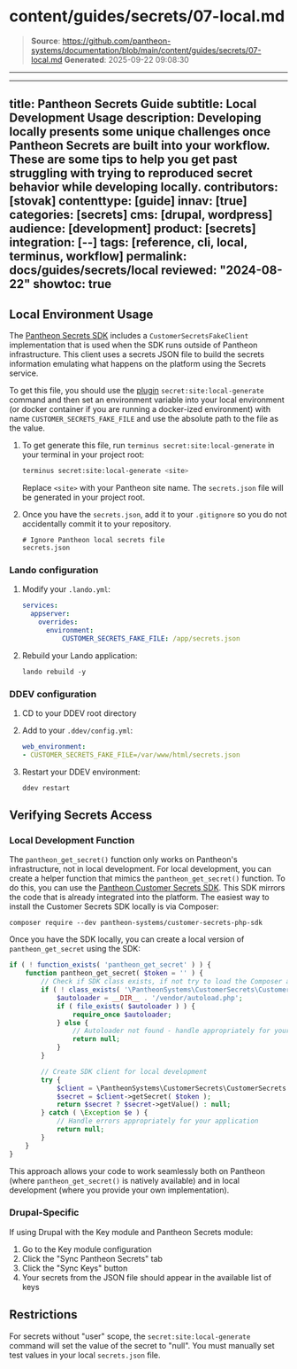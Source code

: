 # content/guides/secrets/07-local.md

> **Source**: https://github.com/pantheon-systems/documentation/blob/main/content/guides/secrets/07-local.md
> **Generated**: 2025-09-22 09:08:30

---

---
title: Pantheon Secrets Guide
subtitle: Local Development Usage
description: Developing locally presents some unique challenges once Pantheon Secrets are built into your workflow. These are some tips to help you get past struggling with trying to reproduced secret behavior while developing locally.
contributors: [stovak]
contenttype: [guide]
innav: [true]
categories: [secrets]
cms: [drupal, wordpress]
audience: [development]
product: [secrets]
integration: [--]
tags: [reference, cli, local, terminus, workflow]
permalink: docs/guides/secrets/local
reviewed: "2024-08-22"
showtoc: true
---
## Local Environment Usage

The [Pantheon Secrets SDK](https://github.com/pantheon-systems/customer-secrets-php-sdk) includes a `CustomerSecretsFakeClient` implementation that is used when the SDK runs outside of Pantheon infrastructure. This client uses a secrets JSON file to build the secrets information emulating what happens on the platform using the Secrets service.

To get this file, you should use the [plugin](https://github.com/pantheon-systems/terminus-secrets-manager-plugin/) `secret:site:local-generate` command and then set an environment variable into your local environment (or docker container if you are running a docker-ized environment) with name `CUSTOMER_SECRETS_FAKE_FILE` and use the absolute path to the file as the value.

1.  To get generate this file, run `terminus secret:site:local-generate` in your terminal in your project root:

    ```bash
    terminus secret:site:local-generate <site>
    ```

    Replace `<site>` with your Pantheon site name. The `secrets.json` file will be generated in your project root.

1. Once you have the `secrets.json`, add it to your `.gitignore` so you do not accidentally commit it to your repository.

    ```text
    # Ignore Pantheon local secrets file
    secrets.json
    ```

### Lando configuration

1. Modify your `.lando.yml`:
    ```yaml
    services:
      appserver:
        overrides:
          environment:
              CUSTOMER_SECRETS_FAKE_FILE: /app/secrets.json
    ```

1. Rebuild your Lando application:
    ```bash{promptUser: user}
    lando rebuild -y
    ```

### DDEV configuration

1. CD to your DDEV root directory
1. Add to your `.ddev/config.yml`:
    ```yaml
    web_environment:
    - CUSTOMER_SECRETS_FAKE_FILE=/var/www/html/secrets.json
    ```

1. Restart your DDEV environment:
    ```bash{promptUser: user}
    ddev restart
    ```

## Verifying Secrets Access

### Local Development Function

The `pantheon_get_secret()` function only works on Pantheon's infrastructure, not in local development.  For local development, you can create a helper function that mimics the `pantheon_get_secret()` function. To do this, you can use the [Pantheon Customer Secrets SDK](https://github.com/pantheon-systems/customer-secrets-php-sdk). This SDK mirrors the code that is already integrated into the platform. The easiest way to install the Customer Secrets SDK locally is via Composer:

```bash{promptUser: user}
composer require --dev pantheon-systems/customer-secrets-php-sdk
```

Once you have the SDK locally, you can create a local version of `pantheon_get_secret` using the SDK:

```php
if ( ! function_exists( 'pantheon_get_secret' ) ) {
    function pantheon_get_secret( $token = '' ) {
        // Check if SDK class exists, if not try to load the Composer autoloader.
        if ( ! class_exists( '\PantheonSystems\CustomerSecrets\CustomerSecrets' ) ) {
            $autoloader = __DIR__ . '/vendor/autoload.php';
			if ( file_exists( $autoloader ) ) {
				require_once $autoloader;
			} else {
                // Autoloader not found - handle appropriately for your application.
                return null;
            }
        }

        // Create SDK client for local development
		try {
			$client = \PantheonSystems\CustomerSecrets\CustomerSecrets::create()->getClient();
			$secret = $client->getSecret( $token );
			return $secret ? $secret->getValue() : null;
		} catch ( \Exception $e ) {
            // Handle errors appropriately for your application
			return null;
		}
    }
}
```

This approach allows your code to work seamlessly both on Pantheon (where `pantheon_get_secret()` is natively available) and in local development (where you provide your own implementation).

### Drupal-Specific
If using Drupal with the Key module and Pantheon Secrets module:
1. Go to the Key module configuration
2. Click the "Sync Pantheon Secrets" tab
3. Click the "Sync Keys" button
4. Your secrets from the JSON file should appear in the available list of keys

## Restrictions
For secrets without "user" scope, the `secret:site:local-generate` command will set the value of the secret to "null". You must manually set test values in your local `secrets.json` file.

